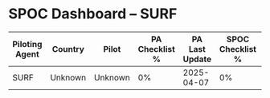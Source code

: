 # SPOC Dashboard – SURF

| Piloting Agent | Country | Pilot | PA Checklist % | PA Last Update | SPOC Checklist % | SPOC Last Update |
|----------------|---------|--------|----------------|----------------|------------------|------------------|
| SURF | Unknown | Unknown | 0% | 2025-04-07 | 0% | 2025-04-07 |

